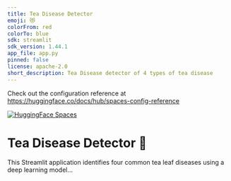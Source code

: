 ```yaml
---
title: Tea Disease Detector
emoji: 😻
colorFrom: red
colorTo: blue
sdk: streamlit
sdk_version: 1.44.1
app_file: app.py
pinned: false
license: apache-2.0
short_description: Tea Disease detector of 4 types of tea disease
---
```


Check out the configuration reference at https://huggingface.co/docs/hub/spaces-config-reference

[![HuggingFace Spaces](https://img.shields.io/badge/🤗%20HuggingFace-Open%20in%20Spaces-blue?logo=streamlit)](https://huggingface.co/spaces/your-username/tea-leaf-disease-detector)

# Tea Disease Detector 🍃

This Streamlit application identifies four common tea leaf diseases using a deep learning model...

